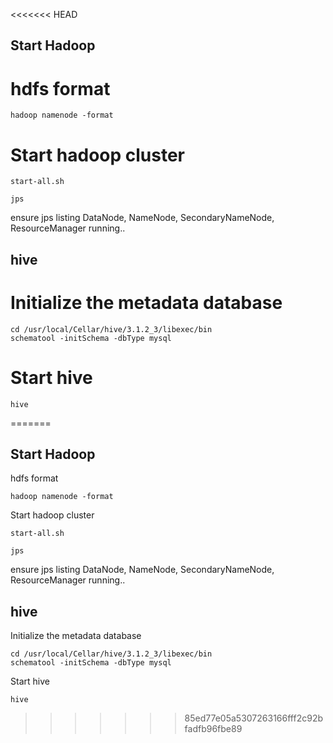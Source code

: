 <<<<<<< HEAD
## Start Hadoop

# hdfs format

```
hadoop namenode -format

```


# Start hadoop cluster

```
start-all.sh

jps 
```

ensure jps listing DataNode, NameNode, SecondaryNameNode, ResourceManager running..




## hive

# Initialize the metadata database

```
cd /usr/local/Cellar/hive/3.1.2_3/libexec/bin
schematool -initSchema -dbType mysql

```

# Start hive 

```
hive

```


=======
## Start Hadoop

hdfs format

```
hadoop namenode -format

```


 Start hadoop cluster

```
start-all.sh

jps 
```

ensure jps listing DataNode, NameNode, SecondaryNameNode, ResourceManager running..




## hive

Initialize the metadata database

```
cd /usr/local/Cellar/hive/3.1.2_3/libexec/bin
schematool -initSchema -dbType mysql

```

Start hive 

```
hive

```
>>>>>>> 85ed77e05a5307263166fff2c92bfadfb96fbe89
